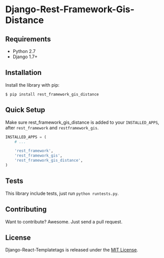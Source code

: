 # Django-Rest-Framework-Gis-Distance



## Requirements

- Python 2.7
- Django 1.7+


## Installation

Install the library with pip:

```
$ pip install rest_framework_gis_distance
```


## Quick Setup

Make sure rest_framework_gis_distance is added to your `INSTALLED_APPS`, after `rest_framework` and `restframework_gis`.

```python
INSTALLED_APPS = (
    # ...

    'rest_framework',
    'rest_framework_gis',
    'rest_framework_gis_distance',
)
```


## Tests

This library include tests, just run `python runtests.py`.


## Contributing

Want to contribute? Awesome. Just send a pull request.


## License

Django-React-Templatetags is released under the [MIT License](http://www.opensource.org/licenses/MIT).

